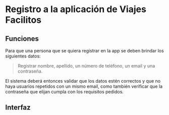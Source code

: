 # Registro a la aplicación de Viajes Facilitos

## Funciones 
Para que una persona que se quiera registrar en la app se deben brindar los siguientes datos:

> Registrar nombre, apellido, un número de teléfono, un email y una contraseña.

El sistema deberá entonces validar que los datos estén correctos y que no haya usuarios repetidos con un mismo email, como también verificar que la contraseña que elijan cumpla con los requisitos pedidos. 

## Interfaz 
 
 